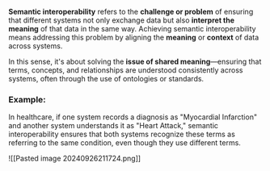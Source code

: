 **Semantic interoperability** refers to the **challenge or problem** of ensuring that different systems not only exchange data but also **interpret the meaning** of that data in the same way. Achieving semantic interoperability means addressing this problem by aligning the **meaning** or **context** of data across systems.

In this sense, it's about solving the **issue of shared meaning**—ensuring that terms, concepts, and relationships are understood consistently across systems, often through the use of ontologies or standards.
### Example:

In healthcare, if one system records a diagnosis as "Myocardial Infarction" and another system understands it as "Heart Attack," semantic interoperability ensures that both systems recognize these terms as referring to the same condition, even though they use different terms.

![[Pasted image 20240926211724.png]]